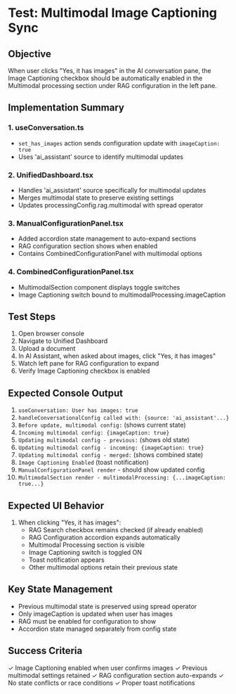 # Test: Multimodal Image Captioning Sync

## Objective
When user clicks "Yes, it has images" in the AI conversation pane, the Image Captioning checkbox should be automatically enabled in the Multimodal processing section under RAG configuration in the left pane.

## Implementation Summary

### 1. useConversation.ts
- `set_has_images` action sends configuration update with `imageCaption: true`
- Uses 'ai_assistant' source to identify multimodal updates

### 2. UnifiedDashboard.tsx
- Handles 'ai_assistant' source specifically for multimodal updates
- Merges multimodal state to preserve existing settings
- Updates processingConfig.rag.multimodal with spread operator

### 3. ManualConfigurationPanel.tsx
- Added accordion state management to auto-expand sections
- RAG configuration section shows when enabled
- Contains CombinedConfigurationPanel with multimodal options

### 4. CombinedConfigurationPanel.tsx
- MultimodalSection component displays toggle switches
- Image Captioning switch bound to multimodalProcessing.imageCaption

## Test Steps

1. Open browser console
2. Navigate to Unified Dashboard
3. Upload a document
4. In AI Assistant, when asked about images, click "Yes, it has images"
5. Watch left pane for RAG configuration to expand
6. Verify Image Captioning checkbox is enabled

## Expected Console Output

1. `useConversation: User has images: true`
2. `handleConversationalConfig called with: {source: 'ai_assistant'...}`
3. `Before update, multimodal config:` (shows current state)
4. `Incoming multimodal config: {imageCaption: true}`
5. `Updating multimodal config - previous:` (shows old state)
6. `Updating multimodal config - incoming: {imageCaption: true}`
7. `Updating multimodal config - merged:` (shows combined state)
8. `Image Captioning Enabled` (toast notification)
9. `ManualConfigurationPanel render` - should show updated config
10. `MultimodalSection render - multimodalProcessing: {...imageCaption: true...}`

## Expected UI Behavior

1. When clicking "Yes, it has images":
   - RAG Search checkbox remains checked (if already enabled)
   - RAG Configuration accordion expands automatically
   - Multimodal Processing section is visible
   - Image Captioning switch is toggled ON
   - Toast notification appears
   - Other multimodal options retain their previous state

## Key State Management

- Previous multimodal state is preserved using spread operator
- Only imageCaption is updated when user has images
- RAG must be enabled for configuration to show
- Accordion state managed separately from config state

## Success Criteria

✓ Image Captioning enabled when user confirms images
✓ Previous multimodal settings retained
✓ RAG configuration section auto-expands
✓ No state conflicts or race conditions
✓ Proper toast notifications